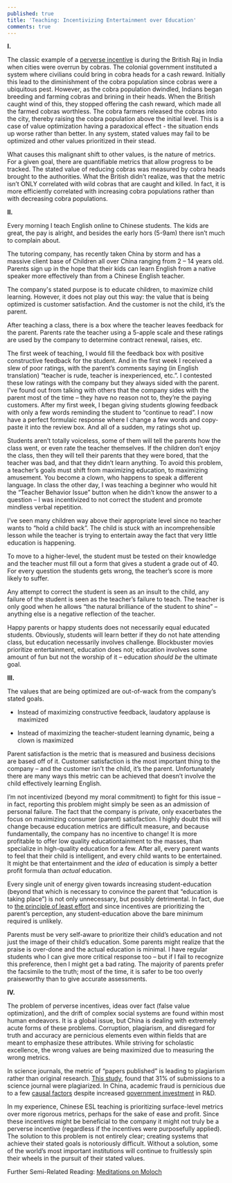 ```yaml
---
published: true
title: 'Teaching: Incentivizing Entertainment over Education'
comments: true
---
```

**I.**

The classic example of a [perverse incentive](https://en.wikipedia.org/wiki/Perverse_incentive) is during the British Raj in India when cities were overrun by cobras. The colonial government instituted a system where civilians could bring in cobra heads for a cash reward. Initially this lead to the diminishment of the cobra population since cobras were a ubiquitous pest. However, as the cobra population dwindled, Indians began breeding and farming cobras and brining in their heads. When the British caught wind of this, they stopped offering the cash reward, which made all the farmed cobras worthless. The cobra farmers released the cobras into the city, thereby raising the cobra population above the initial level. This is a case of value optimization having a paradoxical effect - the situation ends up worse rather than better. In any system, stated values may fail to be optimized and other values prioritized in their stead.

What causes this malignant shift to other values, is the nature of metrics. For a given goal, there are quantifiable metrics that allow progress to be tracked. The stated value of reducing cobras was measured by cobra heads brought to the authorities. What the British didn’t realize, was that the metric isn’t ONLY correlated with wild cobras that are caught and killed. In fact, it is more efficiently correlated with increasing cobra populations rather than with decreasing cobra populations.

**II.**

Every morning I teach English online to Chinese students. The kids are great, the pay is alright, and besides the early hors (5-9am) there isn’t much to complain about.

The tutoring company, has recently taken China by storm and has a massive client base of Children all over China ranging from 2 – 14 years old. Parents sign up in the hope that their kids can learn English from a native speaker more effectively than from a Chinese English teacher.

The company's stated purpose is to educate children, to maximize child learning. However, it does not play out this way: the value that is being optimized is customer satisfaction. And the customer is not the child, it’s the parent.

After teaching a class, there is a box where the teacher leaves feedback for the parent. Parents rate the teacher using a 5-apple scale and these ratings are used by the company to determine contract renewal, raises, etc.

The first week of teaching, I would fill the feedback box with positive constructive feedback for the student. And in the first week I received a slew of poor ratings, with the parent’s comments saying (in English translation) “teacher is rude, teacher is inexperienced, etc.”. I contested these low ratings with the company but they always sided with the parent. I’ve found out from talking with others that the company sides with the parent most of the time – they have no reason not to, they’re the paying customers. After my first week, I began giving students glowing feedback with only a few words reminding the student to “continue to read”. I now have a perfect formulaic response where I change a few words and copy-paste it into the review box. And all of a sudden, my ratings shot up. 

Students aren’t totally voiceless, some of them will tell the parents how the class went, or even rate the teacher themselves. If the children don’t enjoy the class, then they will tell their parents that they were bored, that the teacher was bad, and that they didn’t learn anything. To avoid this problem, a teacher’s goals must shift from maximizing education, to maximizing amusement. You become a clown, who happens to speak a different language.  In class the other day, I was teaching a beginner who would hit the “Teacher Behavior Issue” button when he didn’t know the answer to a question – I was incentivized to not correct the student and promote mindless verbal repetition. 

I’ve seen many children way above their appropriate level since no teacher wants to “hold a child back”. The child is stuck with an incomprehensible lesson while the teacher is trying to entertain away the fact that very little education is happening.

To move to a higher-level, the student must be tested on their knowledge and the teacher must fill out a form that gives a student a grade out of 40. For every question the students gets wrong, the teacher’s score is more likely to suffer. 

Any attempt to correct the student is seen as an insult to the child, any failure of the student is seen as the teacher’s failure to teach. The teacher is only good when he allows “the natural brilliance of the student to shine” – anything else is a negative reflection of the teacher.

Happy parents or happy students does not necessarily equal educated students. Obviously, students will learn better if they do not hate attending class, but education necessarily involves challenge. Blockbuster movies prioritize entertainment, education does not; education involves some amount of fun but not the worship of it – education _should be_ the ultimate goal.

**III.**

The values that are being optimized are out-of-wack from the company’s stated goals.

- Instead of maximizing constructive feedback, laudatory applause is maximized

- Instead of maximizing the teacher-student learning dynamic, being a clown is maximized

Parent satisfaction is the metric that is measured and business decisions are based off of it. Customer satisfaction is the most important thing to the company – and the customer isn’t the child, it’s the parent. Unfortunately there are many ways this metric can be achieved that doesn’t involve the child effectively learning English.

I’m not incentivized (beyond my moral commitment) to fight for this issue – in fact, reporting this problem might simply be seen as an admission of personal failure. The fact that the company is private, only exacerbates the focus on maximizing consumer (parent) satisfaction. I highly doubt this will change because education metrics are difficult measure, and because fundamentally, the company has no incentive to change! It is more profitable to offer low quality educationtainment to the masses, than specialize in high-quality education for a few. After all, every parent wants to feel that their child is intelligent, and every child wants to be entertained. It might be that entertainment and the _idea_ of education is simply a better profit formula than _actual_ education.

Every single unit of energy given towards increasing student-education (beyond that which is necessary to convince the parent that “education is taking place”) is not only unnecessary, but possibly detrimental. In fact, due to [the principle of least effort](https://en.wikipedia.org/wiki/Principle_of_least_effort) and since incentives are prioritizing the parent’s perception, any student-education above the bare minimum required is unlikely.

Parents must be very self-aware to prioritize their child’s education and not just the image of their child’s education. Some parents might realize that the praise is over-done and the actual education is minimal.  I have regular students who I can give more critical response too – but if I fail to recognize this preference, then I might get a bad rating.  The majority of parents prefer the facsimile to the truth; most of the time, it is safer to be too overly praiseworthy than to give accurate assessments.

**IV.**

The problem of perverse incentives, ideas over fact (false value optimization), and the drift of complex social systems are found within most human endeavors. It is a global issue, but China is dealing with extremely acute forms of these problems. Corruption, plagiarism, and disregard for truth and accuracy are pernicious elements even within fields that are meant to emphasize these attributes. While striving for scholastic excellence, the wrong values are being maximized due to measuring the wrong metrics.

 In science journals, the metric of “papers published” is leading to plagiarism rather than original research. [This study](https://www.nature.com/articles/467153d), found that 31% of submissions to a science journal were plagiarized. In China, academic fraud is pernicious due to a few [causal factors](https://www.theatlantic.com/international/archive/2010/09/the-dire-state-of-chinese-science/344138/) despite increased [government investment](http://science.sciencemag.org/content/345/6200/1006.full) in R&D.

In my experience, Chinese ESL teaching is prioritizing surface-level metrics over more rigorous metrics, perhaps for the sake of ease and profit. Since these incentives might be beneficial to the company it might not truly be a perverse incentive (regardless if the incentives were purposefully applied). The solution to this problem is not entirely clear; creating systems that achieve their stated goals is notoriously difficult. Without a solution, some of the world’s most important institutions will continue to fruitlessly spin their wheels in the pursuit of their stated values.

Further Semi-Related Reading: [Meditations on Moloch](http://slatestarcodex.com/2014/07/30/meditations-on-moloch/)
